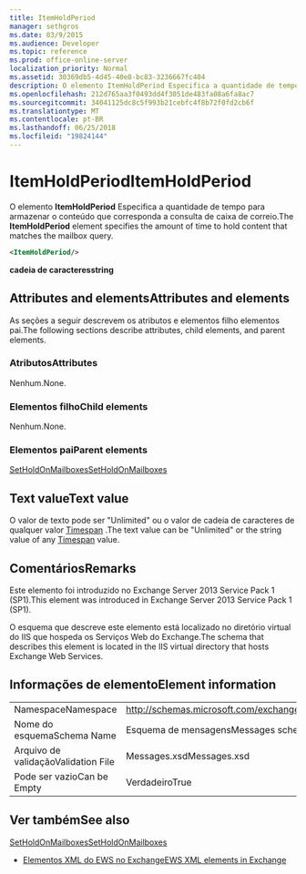 ```yaml
---
title: ItemHoldPeriod
manager: sethgros
ms.date: 03/9/2015
ms.audience: Developer
ms.topic: reference
ms.prod: office-online-server
localization_priority: Normal
ms.assetid: 30369db5-4d45-40e8-bc83-3236667fc404
description: O elemento ItemHoldPeriod Especifica a quantidade de tempo para armazenar o conteúdo que corresponda a consulta de caixa de correio.
ms.openlocfilehash: 212d765aa3f0493dd4f3051de483fa08a6fa8ac7
ms.sourcegitcommit: 34041125dc8c5f993b21cebfc4f8b72f0fd2cb6f
ms.translationtype: MT
ms.contentlocale: pt-BR
ms.lasthandoff: 06/25/2018
ms.locfileid: "19824144"
---
```

# <a name="itemholdperiod"></a><span data-ttu-id="141c4-103">ItemHoldPeriod</span><span class="sxs-lookup"><span data-stu-id="141c4-103">ItemHoldPeriod</span></span>

<span data-ttu-id="141c4-104">O elemento **ItemHoldPeriod** Especifica a quantidade de tempo para armazenar o conteúdo que corresponda a consulta de caixa de correio.</span><span class="sxs-lookup"><span data-stu-id="141c4-104">The **ItemHoldPeriod** element specifies the amount of time to hold content that matches the mailbox query.</span></span> 
  
```XML
<ItemHoldPeriod/>
```

 <span data-ttu-id="141c4-105">**cadeia de caracteres**</span><span class="sxs-lookup"><span data-stu-id="141c4-105">**string**</span></span>
## <a name="attributes-and-elements"></a><span data-ttu-id="141c4-106">Attributes and elements</span><span class="sxs-lookup"><span data-stu-id="141c4-106">Attributes and elements</span></span>

<span data-ttu-id="141c4-107">As seções a seguir descrevem os atributos e elementos filho elementos pai.</span><span class="sxs-lookup"><span data-stu-id="141c4-107">The following sections describe attributes, child elements, and parent elements.</span></span>
  
### <a name="attributes"></a><span data-ttu-id="141c4-108">Atributos</span><span class="sxs-lookup"><span data-stu-id="141c4-108">Attributes</span></span>

<span data-ttu-id="141c4-109">Nenhum.</span><span class="sxs-lookup"><span data-stu-id="141c4-109">None.</span></span>
  
### <a name="child-elements"></a><span data-ttu-id="141c4-110">Elementos filho</span><span class="sxs-lookup"><span data-stu-id="141c4-110">Child elements</span></span>

<span data-ttu-id="141c4-111">Nenhum.</span><span class="sxs-lookup"><span data-stu-id="141c4-111">None.</span></span>
  
### <a name="parent-elements"></a><span data-ttu-id="141c4-112">Elementos pai</span><span class="sxs-lookup"><span data-stu-id="141c4-112">Parent elements</span></span>

[<span data-ttu-id="141c4-113">SetHoldOnMailboxes</span><span class="sxs-lookup"><span data-stu-id="141c4-113">SetHoldOnMailboxes</span></span>](setholdonmailboxes.md)
  
## <a name="text-value"></a><span data-ttu-id="141c4-114">Text value</span><span class="sxs-lookup"><span data-stu-id="141c4-114">Text value</span></span>

<span data-ttu-id="141c4-115">O valor de texto pode ser "Unlimited" ou o valor de cadeia de caracteres de qualquer valor [Timespan](http://msdn.microsoft.com/en-us/library/1ecy8h51%28v=vs.110%29.aspx) .</span><span class="sxs-lookup"><span data-stu-id="141c4-115">The text value can be "Unlimited" or the string value of any [Timespan](http://msdn.microsoft.com/en-us/library/1ecy8h51%28v=vs.110%29.aspx) value.</span></span> 
  
## <a name="remarks"></a><span data-ttu-id="141c4-116">Comentários</span><span class="sxs-lookup"><span data-stu-id="141c4-116">Remarks</span></span>

<span data-ttu-id="141c4-117">Este elemento foi introduzido no Exchange Server 2013 Service Pack 1 (SP1).</span><span class="sxs-lookup"><span data-stu-id="141c4-117">This element was introduced in Exchange Server 2013 Service Pack 1 (SP1).</span></span>
  
<span data-ttu-id="141c4-118">O esquema que descreve este elemento está localizado no diretório virtual do IIS que hospeda os Serviços Web do Exchange.</span><span class="sxs-lookup"><span data-stu-id="141c4-118">The schema that describes this element is located in the IIS virtual directory that hosts Exchange Web Services.</span></span>
  
## <a name="element-information"></a><span data-ttu-id="141c4-119">Informações de elemento</span><span class="sxs-lookup"><span data-stu-id="141c4-119">Element information</span></span>

|||
|:-----|:-----|
|<span data-ttu-id="141c4-120">Namespace</span><span class="sxs-lookup"><span data-stu-id="141c4-120">Namespace</span></span>  <br/> |http://schemas.microsoft.com/exchange/services/2006/messages  <br/> |
|<span data-ttu-id="141c4-121">Nome do esquema</span><span class="sxs-lookup"><span data-stu-id="141c4-121">Schema Name</span></span>  <br/> |<span data-ttu-id="141c4-122">Esquema de mensagens</span><span class="sxs-lookup"><span data-stu-id="141c4-122">Messages schema</span></span>  <br/> |
|<span data-ttu-id="141c4-123">Arquivo de validação</span><span class="sxs-lookup"><span data-stu-id="141c4-123">Validation File</span></span>  <br/> |<span data-ttu-id="141c4-124">Messages.xsd</span><span class="sxs-lookup"><span data-stu-id="141c4-124">Messages.xsd</span></span>  <br/> |
|<span data-ttu-id="141c4-125">Pode ser vazio</span><span class="sxs-lookup"><span data-stu-id="141c4-125">Can be Empty</span></span>  <br/> |<span data-ttu-id="141c4-126">Verdadeiro</span><span class="sxs-lookup"><span data-stu-id="141c4-126">True</span></span>  <br/> |
   
## <a name="see-also"></a><span data-ttu-id="141c4-127">Ver também</span><span class="sxs-lookup"><span data-stu-id="141c4-127">See also</span></span>



[<span data-ttu-id="141c4-128">SetHoldOnMailboxes</span><span class="sxs-lookup"><span data-stu-id="141c4-128">SetHoldOnMailboxes</span></span>](setholdonmailboxes.md)


- [<span data-ttu-id="141c4-129">Elementos XML do EWS no Exchange</span><span class="sxs-lookup"><span data-stu-id="141c4-129">EWS XML elements in Exchange</span></span>](ews-xml-elements-in-exchange.md)


